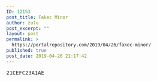 ```yaml
---
ID: 12153
post_title: Fakec Minor
author: zulu
post_excerpt: ""
layout: post
permalink: >
  https://portalrepository.com/2019/04/26/fakec-minor/
published: true
post_date: 2019-04-26 21:17:42
---
```

<pre>21CEFC23A1AE</pre>